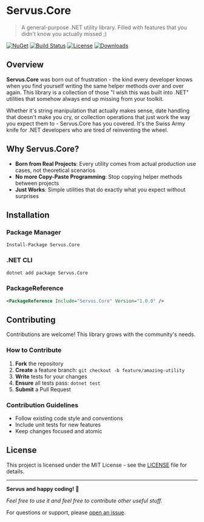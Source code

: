 # Servus.Core

> A general-purpose .NET utility library. Filled with features that you didn't know you actually missed ;)

[![NuGet](https://img.shields.io/nuget/v/Servus.Core.svg)](https://www.nuget.org/packages/Servus.Core/)
[![Build Status](https://img.shields.io/github/actions/workflow/status/Bavaria-Black/servus.core/build-and-release.yml?branch=develop)](https://github.com/Bavaria-Black/servus.core/actions)
[![License](https://img.shields.io/github/license/Bavaria-Black/servus.core)](LICENSE)
[![Downloads](https://img.shields.io/nuget/dt/Servus.Core.svg)](https://www.nuget.org/packages/Servus.Core/)

## Overview

**Servus.Core** was born out of frustration - the kind every developer knows when you find yourself writing the same helper methods over and over again. This library is a collection of those "I wish this was built into .NET" utilities that somehow always end up missing from your toolkit.

Whether it's string manipulation that actually makes sense, date handling that doesn't make you cry, or collection operations that just work the way you expect them to - Servus.Core has you covered. It's the Swiss Army knife for .NET developers who are tired of reinventing the wheel.

## Why Servus.Core?

- **Born from Real Projects**: Every utility comes from actual production use cases, not theoretical scenarios
- **No more Copy-Paste Programming**: Stop copying helper methods between projects
- **Just Works**: Simple utilities that do exactly what you expect without surprises

## Installation

### Package Manager
```
Install-Package Servus.Core
```

### .NET CLI
```bash
dotnet add package Servus.Core
```

### PackageReference
```xml
<PackageReference Include="Servus.Core" Version="1.0.0" />
```

## Contributing

Contributions are welcome! This library grows with the community's needs.

### How to Contribute

1. **Fork** the repository
2. **Create** a feature branch: `git checkout -b feature/amazing-utility`
3. **Write** tests for your changes
4. **Ensure** all tests pass: `dotnet test`
5. **Submit** a Pull Request

### Contribution Guidelines

- Follow existing code style and conventions
- Include unit tests for new features
- Keep changes focused and atomic

## License

This project is licensed under the MIT License - see the [LICENSE](LICENSE) file for details.

---

**Servus and happy coding!** 🥨

*Feel free to use it and feel free to contribute other useful stuff.*

For questions or support, please [open an issue](https://github.com/Bavaria-Black/servus.core/issues).